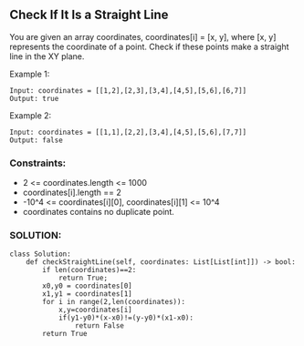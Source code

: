 ## Check If It Is a Straight Line

You are given an array coordinates, coordinates[i] = [x, y], where [x, y] represents the coordinate of a point. Check if these points make a straight line in the XY plane.

 

 

Example 1:


```
Input: coordinates = [[1,2],[2,3],[3,4],[4,5],[5,6],[6,7]]
Output: true
```

Example 2:


```
Input: coordinates = [[1,1],[2,2],[3,4],[4,5],[5,6],[7,7]]
Output: false
``` 

### Constraints:

- 2 <= coordinates.length <= 1000
- coordinates[i].length == 2
- -10^4 <= coordinates[i][0], coordinates[i][1] <= 10^4
- coordinates contains no duplicate point.

### SOLUTION:

```
class Solution:
    def checkStraightLine(self, coordinates: List[List[int]]) -> bool:
        if len(coordinates)==2:
            return True;
        x0,y0 = coordinates[0]
        x1,y1 = coordinates[1]
        for i in range(2,len(coordinates)):
            x,y=coordinates[i]
            if(y1-y0)*(x-x0)!=(y-y0)*(x1-x0):
                return False
        return True

```